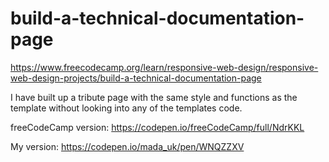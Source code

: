 # build-a-technical-documentation-page
https://www.freecodecamp.org/learn/responsive-web-design/responsive-web-design-projects/build-a-technical-documentation-page

I have built up a tribute page with the same style and functions as the template without looking into any of the templates code.

freeCodeCamp version: https://codepen.io/freeCodeCamp/full/NdrKKL

My version: https://codepen.io/mada_uk/pen/WNQZZXV
